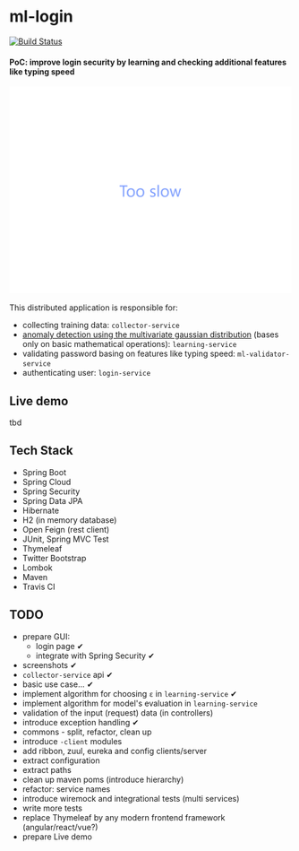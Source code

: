 # ml-login
 [![Build Status](https://travis-ci.org/tomekceszke/ml-login.svg?branch=master)](https://travis-ci.org/tomekceszke/ml-login)
#### PoC: improve login security by learning and checking additional features like typing speed
 
![demo](doc/img/demo.gif)

This distributed application is responsible for:
* collecting training data: `collector-service`
* [anomaly detection using the multivariate gaussian distribution](https://www.coursera.org/lecture/machine-learning/anomaly-detection-using-the-multivariate-gaussian-distribution-DnNr9) (bases only on basic mathematical operations): `learning-service`
* validating password basing on features like typing speed: `ml-validator-service`
* authenticating user: `login-service`
  

## Live demo
tbd

## Tech Stack
- Spring Boot
- Spring Cloud
- Spring Security
- Spring Data JPA
- Hibernate
- H2 (in memory database)
- Open Feign (rest client)
- JUnit, Spring MVC Test
- Thymeleaf
- Twitter Bootstrap
- Lombok
- Maven
- Travis CI

## TODO
- prepare GUI:
    - login page ✔
    - integrate with Spring Security ✔
- screenshots ✔  
- `collector-service` api ✔
- basic use case... ✔
- implement algorithm for choosing `ε` in `learning-service` ✔
- implement algorithm for model's evaluation in `learning-service`    
- validation of the input (request) data (in controllers)
- introduce exception handling ✔
- commons - split, refactor, clean up    
- introduce `-client` modules
- add ribbon, zuul, eureka and config clients/server
- extract configuration
- extract paths
- clean up maven poms (introduce hierarchy)    
- refactor: service names
- introduce wiremock and integrational tests (multi services)
- write more tests
- replace Thymeleaf by any modern frontend framework (angular/react/vue?)
- prepare Live demo    
    
    